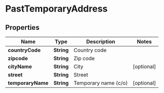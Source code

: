 

# PastTemporaryAddress

## Properties

Name | Type | Description | Notes
------------ | ------------- | ------------- | -------------
**countryCode** | **String** | Country code | 
**zipcode** | **String** | Zip code | 
**cityName** | **String** | City |  [optional]
**street** | **String** | Street | 
**temporaryName** | **String** | Temporary name (c/o) |  [optional]




